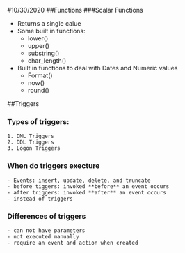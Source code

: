 #10/30/2020
##Functions
###Scalar Functions
- Returns a single calue
- Some built in functions:
	- lower()
	- upper()
	- substring()
	- char_length()
- Built in functions to deal with Dates and Numeric values
	- Format()
	- now()
	- round()

##Triggers
### Types of triggers:
	1. DML Triggers
	2. DDL Triggers
	3. Logon Triggers
### When do triggers execture
	- Events: insert, update, delete, and truncate
	- before tiggers: invoked **before** an event occurs
	- after triggers: invoked **after** an event occurs
	- instead of triggers
### Differences of triggers
	- can not have parameters
	- not executed manually
	- require an event and action when created
